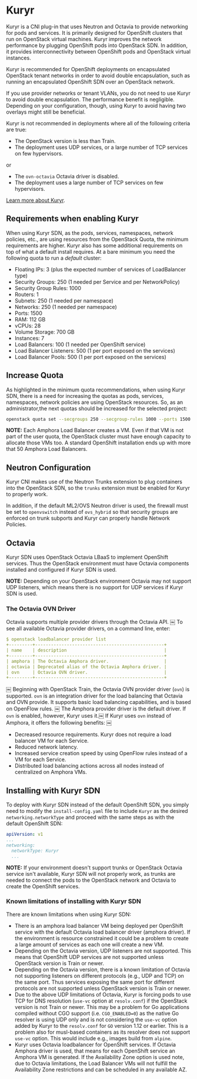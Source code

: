 # Kuryr

Kuryr is a CNI plug-in that uses Neutron and Octavia to provide networking for pods and services. It is primarily designed for OpenShift clusters that run on OpenStack virtual machines. Kuryr improves the network performance by plugging
OpenShift pods into OpenStack SDN. In addition, it provides interconnectivity between OpenShift pods and OpenStack virtual instances.

Kuryr is recommended for OpenShift deployments on encapsulated OpenStack tenant networks in order to avoid double encapsulation, such as running an encapsulated OpenShift SDN over an OpenStack network.

If you use provider networks or tenant VLANs, you do not need to use Kuryr to
avoid double encapsulation. The performance benefit is negligible. Depending on
your configuration, though, using Kuryr to avoid having two overlays might still
be beneficial.

Kuryr is not recommended in deployments where all of the following criteria are
true:

* The OpenStack version is less than Train.
* The deployment uses UDP services, or a large number of TCP services on few
  hypervisors.

or

* The `ovn-octavia` Octavia driver is disabled.
* The deployment uses a large number of TCP services on few hypervisors.

[Learn more about Kuryr](https://docs.openstack.org/kuryr-kubernetes/latest/).

## Requirements when enabling Kuryr

When using Kuryr SDN, as the pods, services, namespaces, network policies, etc., are using resources from the OpenStack Quota, the minimum requirements are higher. Kuryr also has some additional requirements on top of what a default install requires. At a bare minimum you need the following quota to run a *default* cluster:

* Floating IPs: 3 (plus the expected number of services of LoadBalancer type)
* Security Groups: 250 (1 needed per Service and per NetworkPolicy)
* Security Group Rules: 1000
* Routers: 1
* Subnets: 250 (1 needed per namespace)
* Networks: 250 (1 needed per namespace)
* Ports: 1500
* RAM: 112 GB
* vCPUs: 28
* Volume Storage: 700 GB
* Instances: 7
* Load Balancers: 100 (1 needed per OpenShift service)
* Load Balancer Listeners: 500 (1 per port exposed on the services)
* Load Balancer Pools: 500 (1 per port exposed on the services)

## Increase Quota

As highlighted in the minimum quota recommendations, when using Kuryr SDN, there is a need for increasing the quotas as pods, services, namespaces, network policies are using OpenStack resources. So, as an administrator,the next quotas should be increased for the selected project:

```sh
openstack quota set --secgroups 250 --secgroup-rules 1000 --ports 1500 --subnets 250 --networks 250 <project>
```

**NOTE:** Each Amphora Load Balancer creates a VM. Even if that VM is not part of the user quota, the OpenStack cluster must have enough capacity to allocate those VMs too. A standard OpenShift installation ends up with more that 50 Amphora Load Balancers.

## Neutron Configuration

Kuryr CNI makes use of the Neutron Trunks extension to plug containers into the OpenStack SDN, so the `trunks` extension must be enabled for Kuryr to properly work.

In addition, if the default ML2/OVS Neutron driver is used, the firewall must be set to `openvswitch` instead of `ovs_hybrid` so that security groups are enforced on trunk subports and Kuryr can properly handle Network Policies.

## Octavia

Kuryr SDN uses OpenStack Octavia LBaaS to implement OpenShift services. Thus the OpenStack environment must have Octavia components installed and configured if Kuryr SDN is used.

**NOTE:** Depending on your OpenStack environment Octavia may not support UDP listeners, which means there is no support for UDP services if Kuryr SDN is used.

### The Octavia OVN Driver

Octavia supports multiple provider drivers through the Octavia API.
￼
To see all available Octavia provider drivers, on a command line, enter:

```yaml
$ openstack loadbalancer provider list
+---------+-------------------------------------------------+
| name    | description                                     |
+---------+-------------------------------------------------+
| amphora | The Octavia Amphora driver.                     |
| octavia | Deprecated alias of the Octavia Amphora driver. |
| ovn     | Octavia OVN driver.                             |
+---------+-------------------------------------------------+
```
￼
Beginning with OpenStack Train, the Octavia OVN provider driver (`ovn`) is supported.
`ovn` is an integration driver for the load balancing that Octavia and OVN provide.
It supports basic load balancing capabilities, and is based on OpenFlow rules.
￼
The Amphora provider driver is the default driver. If `ovn` is enabled,
however, Kuryr uses it.￼
If Kuryr uses `ovn` instead of Amphora, it offers the following benefits:
￼
* Decreased resource requirements. Kuryr does not require a load balancer VM
for each Service.
* Reduced network latency.
* Increased service creation speed by using OpenFlow rules instead of a VM for
each Service.
* Distributed load balancing actions across all nodes instead of centralized on
Amphora VMs.

## Installing with Kuryr SDN

To deploy with Kuryr SDN instead of the default OpenShift SDN, you simply need to modify the `install-config.yaml` file to include `Kuryr` as the desired `networking.networkType` and proceed with the same steps as with the default OpenShift SDN:

```yaml
apiVersion: v1
...
networking:
  networkType: Kuryr
  ...
```

**NOTE:** If your environment doesn't support trunks or OpenStack Octavia service isn't available, Kuryr SDN will not properly work, as trunks are needed to connect the pods to the OpenStack network and Octavia to create the OpenShift services.

### Known limitations of installing with Kuryr SDN

There are known limitations when using Kuryr SDN:

* There is an amphora load balancer VM being deployed per OpenShift service with the default Octavia load balancer driver (amphora driver). If the environment is resource constrained it could be a problem to create a large amount of services as each one will create a new VM.
* Depending on the Octavia version, UDP listeners are not supported. This means that OpenShift UDP services are not supported unless OpenStack version is Train or newer.
* Depending on the Octavia version, there is a known limitation of Octavia not supporting listeners on different protocols (e.g., UDP and TCP) on the same port. Thus services exposing the same port for different protocols are not supported unless OpenStack version is Train or newer.
* Due to the above UDP limitations of Octavia, Kuryr is forcing pods to use TCP for DNS resolution (`use-vc` option at `resolv.conf`) if the OpenStack version is not Train or newer. This may be a problem for Go applications compiled without CGO support (i.e. `CGO_ENABLED=0`) as the native Go resolver is using UDP only and is not considering the `use-vc` option added by Kuryr to the `resolv.conf` for `GO` version 1.12 or earlier. This is a problem also for musl-based containers as its resolver does not support `use-vc` option. This would include e.g., images build from `alpine`.
* Kuryr uses Octavia loadbalancer for OpenShift services. If Octavia Amphora driver is used, that means for each OpenShift service an Amphora VM is generated. If the Availability Zone option is used note, due to Octavia limitations, the Load Balancer VMs will not fulfill the Availability Zone restrictions and can be scheduled in any available AZ.

